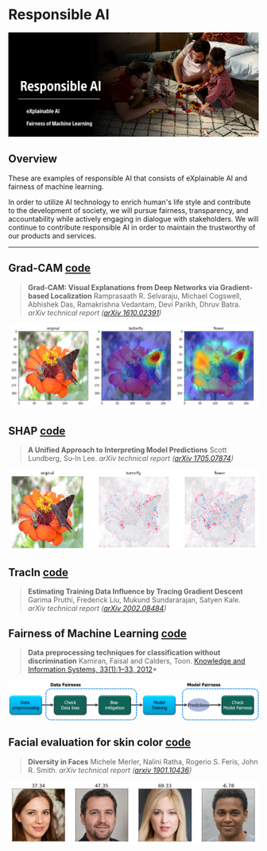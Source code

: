 # Responsible AI

![](./imgs/responsible_ai.png)

## Overview

These are examples of responsible AI that consists of eXplainable AI and fairness of machine learning. 


In order to utilize AI technology to enrich human's life style and contribute to the development of society, we will pursue fairness,  transparency, and accountability while actively engaging in dialogue with stakeholders. We will continue to contribute responsible AI in order to maintain the trustworthy of our products and services.

---

## Grad-CAM [code](./gradcam/)
> **Grad-CAM: Visual Explanations from Deep Networks via Gradient-based Localization**
> Ramprasaath R. Selvaraju, Michael Cogswell, Abhishek Das, Ramakrishna Vedantam, Devi Parikh, Dhruv Batra.
> *arXiv technical report ([arXiv 1610.02391](https://arxiv.org/abs/1610.02391))* 


<p align="center">
<img src="./gradcam/images/sample.png" width="500px">  
</p>


## SHAP [code](./shap/)
> **A Unified Approach to Interpreting Model Predictions**
> Scott Lundberg, Su-In Lee.
> *arXiv technical report ([arXiv 1705.07874](https://arxiv.org/abs/1705.07874))* 

<p align="center">
<img src="./shap/images/sample.png" width="500px">  
</p>



## TracIn [code](./tracin/)
> **Estimating Training Data Influence by Tracing Gradient Descent**
> Garima Pruthi, Frederick Liu, Mukund Sundararajan, Satyen Kale.
> *arXiv technical report ([arXiv 2002.08484](https://arxiv.org/abs/2002.08484))* 


## Fairness of Machine Learning [code](./gender_bias_mitigation/)
> **Data preprocessing techniques for classification without discrimination**
> Kamiran, Faisal and Calders, Toon. 
> [Knowledge and Information Systems, 33(1):1–33, 2012](https://link.springer.com/content/pdf/10.1007/s10115-011-0463-8.pdf)* 

<p align="center">
<img src="./gender_bias_mitigation/images/xai-bias-mitigation-workflow.png">
</p>

## Facial evaluation for skin color [code](./face_evaluation/)
> **Diversity in Faces**
> Michele Merler, Nalini Ratha, Rogerio S. Feris, John R. Smith.
> *arXiv technical report ([arxiv 1901.10436](https://arxiv.org/abs/1901.10436))* 

<p align="center">
<img src="./face_evaluation/skin_color.png">
</p>

